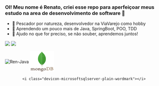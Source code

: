### OI! Meu nome é Renato, criei esse repo para aperfeiçoar meus estudo na area de desenvolvimento de software 👋


- 🔭 Pescador por natureza, desenvolvedor na ViaVarejo como hobby
- 🌱 Aprendendo um pouco mais de Java, SpringBoot, POO, TDD 
- 👯 Ajudo no que for preciso, se não souber, aprendemos juntos!

 <div><a href="https://github.com/renatoferrazs">
  <img height="165em" align="center" src="https://github-readme-stats.vercel.app/api?username=renatoferrazs&show_icons=true&theme=dark&include_all_commits=true&count_private=true&locate=es"/></a>
  <a href="https://github.com/renatoferrazs"><img height="165em" align="center"src="https://github-readme-stats.vercel.app/api/top-langs/?username=renatoferrazs&layout=compact&langs_count=7&theme=dark"/></a>
</div>
<div style="display: inline_block"><br>
<img align="center" alt="Ren-Java" height="70" width="80" src="https://cdn.jsdelivr.net/gh/devicons/devicon/icons/java/java-original-wordmark.svg" />
<img align="center" alt="Ren-Mongo" height="70" width="80" src="https://raw.githubusercontent.com/devicons/devicon/master/icons/mongodb/mongodb-original-wordmark.svg"> 

            <i class="devicon-microsoftsqlserver-plain-wordmark"></i>
          
</div>

##
